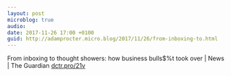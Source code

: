 ```yaml
---
layout: post
microblog: true
audio: 
date: 2017-11-26 17:00 +0100
guid: http://adamprocter.micro.blog/2017/11/26/from-inboxing-to.html
---
```

From inboxing to thought showers: how business bulls$%t took over | News | The Guardian [dctr.pro/21v](http://dctr.pro/21v)
